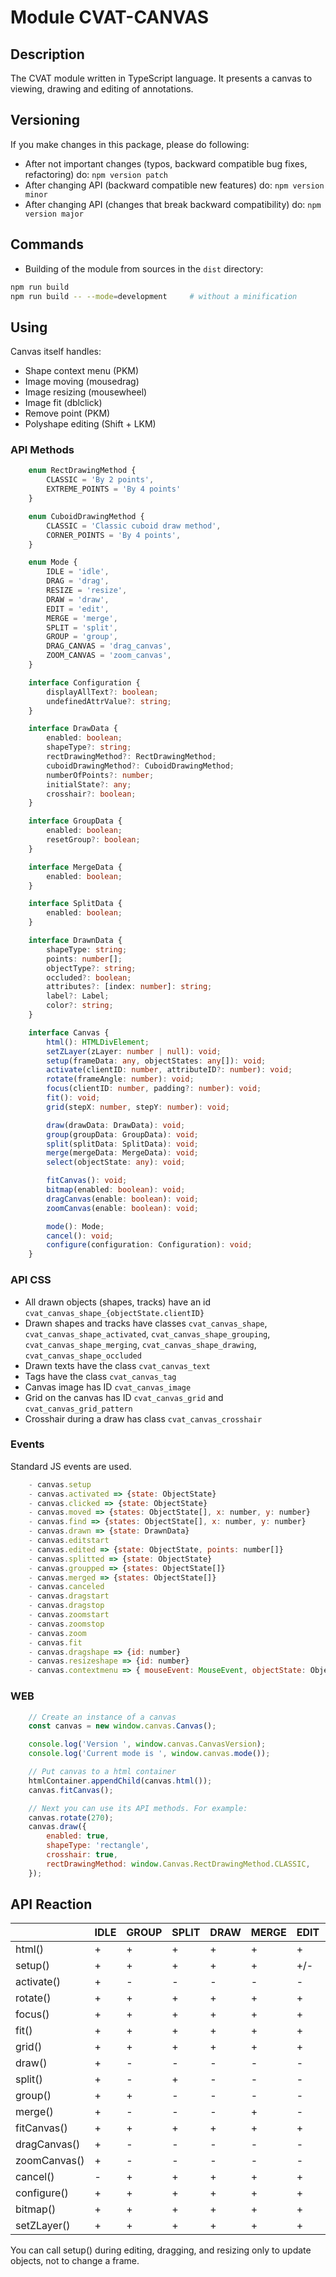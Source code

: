 # Module CVAT-CANVAS

## Description
The CVAT module written in TypeScript language.
It presents a canvas to viewing, drawing and editing of annotations.

## Versioning
If you make changes in this package, please do following:

- After not important changes (typos, backward compatible bug fixes, refactoring) do: ``npm version patch``
- After changing API (backward compatible new features) do: ``npm version minor``
- After changing API (changes that break backward compatibility) do: ``npm version major``

## Commands
- Building of the module from sources in the ```dist``` directory:

```bash
npm run build
npm run build -- --mode=development     # without a minification
```

## Using

Canvas itself handles:
- Shape context menu (PKM)
- Image moving (mousedrag)
- Image resizing (mousewheel)
- Image fit (dblclick)
- Remove point (PKM)
- Polyshape editing (Shift + LKM)

### API Methods

```ts
    enum RectDrawingMethod {
        CLASSIC = 'By 2 points',
        EXTREME_POINTS = 'By 4 points'
    }

    enum CuboidDrawingMethod {
        CLASSIC = 'Classic cuboid draw method',
        CORNER_POINTS = 'By 4 points',
    }

    enum Mode {
        IDLE = 'idle',
        DRAG = 'drag',
        RESIZE = 'resize',
        DRAW = 'draw',
        EDIT = 'edit',
        MERGE = 'merge',
        SPLIT = 'split',
        GROUP = 'group',
        DRAG_CANVAS = 'drag_canvas',
        ZOOM_CANVAS = 'zoom_canvas',
    }

    interface Configuration {
        displayAllText?: boolean;
        undefinedAttrValue?: string;
    }

    interface DrawData {
        enabled: boolean;
        shapeType?: string;
        rectDrawingMethod?: RectDrawingMethod;
        cuboidDrawingMethod?: CuboidDrawingMethod;
        numberOfPoints?: number;
        initialState?: any;
        crosshair?: boolean;
    }

    interface GroupData {
        enabled: boolean;
        resetGroup?: boolean;
    }

    interface MergeData {
        enabled: boolean;
    }

    interface SplitData {
        enabled: boolean;
    }

    interface DrawnData {
        shapeType: string;
        points: number[];
        objectType?: string;
        occluded?: boolean;
        attributes?: [index: number]: string;
        label?: Label;
        color?: string;
    }

    interface Canvas {
        html(): HTMLDivElement;
        setZLayer(zLayer: number | null): void;
        setup(frameData: any, objectStates: any[]): void;
        activate(clientID: number, attributeID?: number): void;
        rotate(frameAngle: number): void;
        focus(clientID: number, padding?: number): void;
        fit(): void;
        grid(stepX: number, stepY: number): void;

        draw(drawData: DrawData): void;
        group(groupData: GroupData): void;
        split(splitData: SplitData): void;
        merge(mergeData: MergeData): void;
        select(objectState: any): void;

        fitCanvas(): void;
        bitmap(enabled: boolean): void;
        dragCanvas(enable: boolean): void;
        zoomCanvas(enable: boolean): void;

        mode(): Mode;
        cancel(): void;
        configure(configuration: Configuration): void;
    }
```

### API CSS

- All drawn objects (shapes, tracks) have an id ```cvat_canvas_shape_{objectState.clientID}```
- Drawn shapes and tracks have classes ```cvat_canvas_shape```,
 ```cvat_canvas_shape_activated```,
 ```cvat_canvas_shape_grouping```,
 ```cvat_canvas_shape_merging```,
 ```cvat_canvas_shape_drawing```,
 ```cvat_canvas_shape_occluded```
- Drawn texts have the class ```cvat_canvas_text```
- Tags have the class ```cvat_canvas_tag```
- Canvas image has ID ```cvat_canvas_image```
- Grid on the canvas has ID ```cvat_canvas_grid``` and ```cvat_canvas_grid_pattern```
- Crosshair during a draw has class ```cvat_canvas_crosshair```

### Events

Standard JS events are used.
```js
    - canvas.setup
    - canvas.activated => {state: ObjectState}
    - canvas.clicked => {state: ObjectState}
    - canvas.moved => {states: ObjectState[], x: number, y: number}
    - canvas.find => {states: ObjectState[], x: number, y: number}
    - canvas.drawn => {state: DrawnData}
    - canvas.editstart
    - canvas.edited => {state: ObjectState, points: number[]}
    - canvas.splitted => {state: ObjectState}
    - canvas.groupped => {states: ObjectState[]}
    - canvas.merged => {states: ObjectState[]}
    - canvas.canceled
    - canvas.dragstart
    - canvas.dragstop
    - canvas.zoomstart
    - canvas.zoomstop
    - canvas.zoom
    - canvas.fit
    - canvas.dragshape => {id: number}
    - canvas.resizeshape => {id: number}
    - canvas.contextmenu => { mouseEvent: MouseEvent, objectState: ObjectState,  pointID: number }
```

### WEB
```js
    // Create an instance of a canvas
    const canvas = new window.canvas.Canvas();

    console.log('Version ', window.canvas.CanvasVersion);
    console.log('Current mode is ', window.canvas.mode());

    // Put canvas to a html container
    htmlContainer.appendChild(canvas.html());
    canvas.fitCanvas();

    // Next you can use its API methods. For example:
    canvas.rotate(270);
    canvas.draw({
        enabled: true,
        shapeType: 'rectangle',
        crosshair: true,
        rectDrawingMethod: window.Canvas.RectDrawingMethod.CLASSIC,
    });
```

## API Reaction

|              | IDLE | GROUP | SPLIT | DRAW | MERGE | EDIT | DRAG | RESIZE | ZOOM_CANVAS | DRAG_CANVAS |
|--------------|------|-------|-------|------|-------|------|------|--------|-------------|-------------|
| html()       | +    | +     | +     | +    | +     | +    | +    | +      | +           | +           |
| setup()      | +    | +     | +     | +    | +     | +/-  | +/-  | +/-    | +           | +           |
| activate()   | +    | -     | -     | -    | -     | -    | -    | -      | -           | -           |
| rotate()     | +    | +     | +     | +    | +     | +    | +    | +      | +           | +           |
| focus()      | +    | +     | +     | +    | +     | +    | +    | +      | +           | +           |
| fit()        | +    | +     | +     | +    | +     | +    | +    | +      | +           | +           |
| grid()       | +    | +     | +     | +    | +     | +    | +    | +      | +           | +           |
| draw()       | +    | -     | -     | -    | -     | -    | -    | -      | -           | -           |
| split()      | +    | -     | +     | -    | -     | -    | -    | -      | -           | -           |
| group()      | +    | +     | -     | -    | -     | -    | -    | -      | -           | -           |
| merge()      | +    | -     | -     | -    | +     | -    | -    | -      | -           | -           |
| fitCanvas()  | +    | +     | +     | +    | +     | +    | +    | +      | +           | +           |
| dragCanvas() | +    | -     | -     | -    | -     | -    | +    | -      | -           | +           |
| zoomCanvas() | +    | -     | -     | -    | -     | -    | -    | +      | +           | -           |
| cancel()     | -    | +     | +     | +    | +     | +    | +    | +      | +           | +           |
| configure()  | +    | +     | +     | +    | +     | +    | +    | +      | +           | +           |
| bitmap()     | +    | +     | +     | +    | +     | +    | +    | +      | +           | +           |
| setZLayer()  | +    | +     | +     | +    | +     | +    | +    | +      | +           | +           |

You can call setup() during editing, dragging, and resizing only to update objects, not to change a frame.
